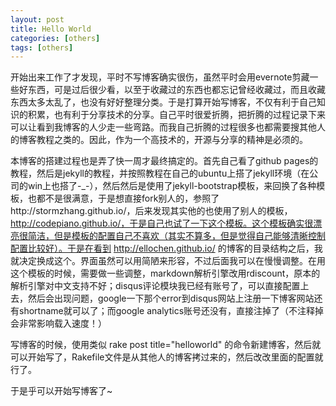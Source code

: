 ```yaml
---
layout: post
title: Hello World
categories: [others]
tags: [others]
---
```


开始出来工作了才发现，平时不写博客确实很伤，虽然平时会用evernote剪藏一些好东西，可是过后很少看，以至于收藏过的东西也都忘记曾经收藏过，而且收藏东西太多太乱了，也没有好好整理分类。于是打算开始写博客，不仅有利于自己知识的积累，也有利于分享技术的分享。自己平时很爱折腾，把折腾的过程记录下来可以让看到我博客的人少走一些弯路。而我自己折腾的过程很多也都需要搜其他人的博客教程之类的。因此，作为一个高技术的，开源与分享的精神是必须的。

本博客的搭建过程也是弄了快一周才最终搞定的。首先自己看了github pages的教程，然后是jekyll的教程，并按照教程在自己的ubuntu上搭了jekyll环境（在公司的win上也搭了-_-），然后然后是使用了jekyll-bootstrap模板，来回换了各种模板，也都不是很满意，于是想直接fork别人的，参照了http://stormzhang.github.io/，后来发现其实他的也使用了别人的模板，http://codepiano.github.io/，于是自己也试了一下这个模板。这个模板确实很漂亮很简洁，但是模板的配置自己不喜欢（其实不算多，但是觉得自己能够清晰控制配置比较好）。于是在看到 http://ellochen.github.io/ 的博客的目录结构之后，我就决定换成这个。界面虽然可以用简陋来形容，不过后面我可以在慢慢调整。在用这个模板的时候，需要做一些调整，markdown解析引擎改用rdiscount，原本的解析引擎对中文支持不好；disqus评论模块我已经有账号了，可以直接配置上去，然后会出现问题，google一下那个error到disqus网站上注册一下博客网站还有shortname就可以了；而google analytics账号还没有，直接注掉了（不注释掉会非常影响载入速度！）

写博客的时候，使用类似 rake post title="helloworld" 的命令新建博客，然后就可以开始写了，Rakefile文件是从其他人的博客拷过来的，然后改改里面的配置就行了。

于是乎可以开始写博客了~